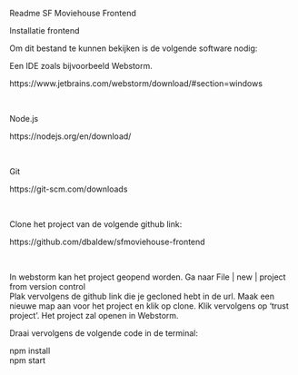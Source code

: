 Readme SF Moviehouse Frontend

Installatie frontend 

Om dit bestand te  kunnen bekijken is de volgende software nodig:
<br>
<p>Een IDE zoals bijvoorbeeld Webstorm.</p>
<P>https://www.jetbrains.com/webstorm/download/#section=windows</P>
<br>
<p>Node.js</p>
<p>https://nodejs.org/en/download/</p>
<br>
<p>Git</p>
<p>https://git-scm.com/downloads</p>
<br>
<p>Clone het project van de volgende github link:</p>
<P>https://github.com/dbaldew/sfmoviehouse-frontend</P>
<br>

In webstorm kan het project geopend worden. 
Ga naar File | new | project from  version control
<br>
Plak vervolgens de github link die je gecloned hebt in de url. 
Maak een nieuwe map aan voor het project en klik op clone. 
Klik vervolgens op ‘trust project’. 
Het project zal openen in Webstorm.
<br>

Draai vervolgens de volgende code in de terminal:
<br>

npm install
<br>
npm start
